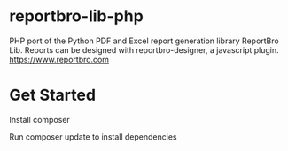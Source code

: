 # reportbro-lib-php
PHP port of the Python PDF and Excel report generation library ReportBro Lib. Reports can be designed with reportbro-designer, a javascript plugin. https://www.reportbro.com

# Get Started
Install composer

Run composer update to install dependencies
